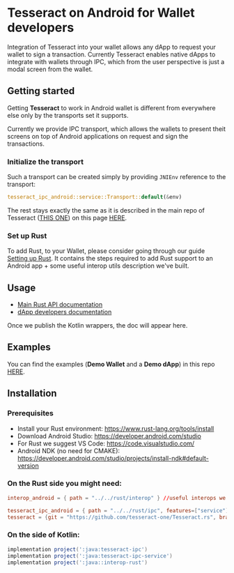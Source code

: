 # Tesseract on Android for Wallet developers

Integration of Tesseract into your wallet allows any dApp to request your wallet to sign a transaction. Currently Tesseract enables native dApps to integrate with wallets through IPC, which from the user perspective is just a modal screen from the wallet.

## Getting started

Getting **Tesseract** to work in Android wallet is different from everywhere else only by the transports set it supports.

Currently we provide IPC transport, which allows the wallets to present theit screens on top of Android applications on request and sign the transactions.

### Initialize the transport

Such a transport can be created simply by providing `JNIEnv` reference to the transport:

```rust
tesseract_ipc_android::service::Transport::default(&env)
```

The rest stays exactly the same as it is described in the main repo of Tesseract ([THIS ONE](https://github.com/tesseract-one/Tesseract.rs/)) on this page [HERE](https://github.com/tesseract-one/Tesseract.rs/blob/master/docs/SERVICE.MD).

### Set up Rust

To add Rust, to your Wallet, please consider going through our guide [Setting up Rust](./RUST.MD). It contains the steps required to add Rust support to an Android app + some useful interop utils description we've built.

## Usage

* [Main Rust API documentation](https://github.com/tesseract-one/Tesseract.rs)
* [dApp developers documentation](./README.MD)

Once we publish the Kotlin wrappers, the doc will appear here.

## Examples

You can find the examples (**Demo Wallet** and a **Demo dApp**) in this repo [HERE](./examples).

## Installation

### Prerequisites
* Install your Rust environment: https://www.rust-lang.org/tools/install
* Download Android Studio: https://developer.android.com/studio
* For Rust we suggest VS Code: https://code.visualstudio.com/
* Android NDK (no need for CMAKE): https://developer.android.com/studio/projects/install-ndk#default-version

### On the Rust side you might need:

```toml
interop_android = { path = "../../rust/interop" } //useful interops we've created to easier interact with java

tesseract_ipc_android = { path = "../../rust/ipc", features=["service"]}
tesseract = {git = "https://github.com/tesseract-one/Tesseract.rs", branch="master", features=["service"]}
```

### On the side of Kotlin:

```gradle
implementation project(':java:tesseract-ipc')
implementation project(':java:tesseract-ipc-service')
implementation project(':java::interop-rust')
